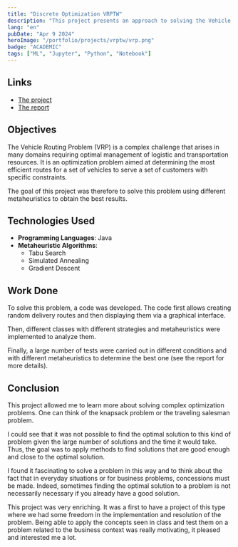 ```yaml
---
title: "Discrete Optimization VRPTW"
description: "This project presents an approach to solving the Vehicle Routing Problem (VRP) using various metaheuristics. It explores the creation of efficient delivery routes to serve customers while respecting specific constraints, implementing algorithms such as Tabu Search, Simulated Annealing, and Gradient Descent."
lang: "en"
pubDate: "Apr 9 2024"
heroImage: "/portfolio/projects/vrptw/vrp.png"
badge: "ACADEMIC"
tags: ["ML", "Jupyter", "Python", "Notebook"]
---
```


## **Links**

- [The project](https://github.com/IssamSisbane/discrete-optimization-vrp)
- [The report](https://drive.google.com/file/d/1tf8WzGdUhnmjJWT3ZLaJJHhVEljZy7qP/view?usp=sharing)

## **Objectives**

The Vehicle Routing Problem (VRP) is a complex challenge that arises in many domains requiring optimal management of logistic and transportation resources. It is an optimization problem aimed at determining the most efficient routes for a set of vehicles to serve a set of customers with specific constraints.

The goal of this project was therefore to solve this problem using different metaheuristics to obtain the best results.

## **Technologies Used**

- **Programming Languages**: Java
- **Metaheuristic Algorithms**: 
    * Tabu Search
    * Simulated Annealing
    * Gradient Descent

## **Work Done**

To solve this problem, a code was developed. The code first allows creating random delivery routes and then displaying them via a graphical interface. 

Then, different classes with different strategies and metaheuristics were implemented to analyze them. 

Finally, a large number of tests were carried out in different conditions and with different metaheuristics to determine the best one (see the report for more details).

## **Conclusion**

This project allowed me to learn more about solving complex optimization problems. One can think of the knapsack problem or the traveling salesman problem.

I could see that it was not possible to find the optimal solution to this kind of problem given the large number of solutions and the time it would take. Thus, the goal was to apply methods to find solutions that are good enough and close to the optimal solution.

I found it fascinating to solve a problem in this way and to think about the fact that in everyday situations or for business problems, concessions must be made. Indeed, sometimes finding the optimal solution to a problem is not necessarily necessary if you already have a good solution.

This project was very enriching. It was a first to have a project of this type where we had some freedom in the implementation and resolution of the problem. Being able to apply the concepts seen in class and test them on a problem related to the business context was really motivating, it pleased and interested me a lot.
